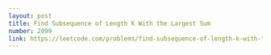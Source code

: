 ```yaml
---
layout: post
title: Find Subsequence of Length K With the Largest Sum
number: 2099
link: https://leetcode.com/problems/find-subsequence-of-length-k-with-the-largest-sum
---
```

